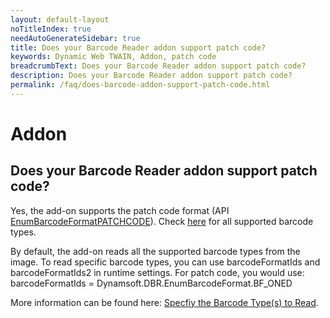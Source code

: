 ```yaml
---
layout: default-layout
noTitleIndex: true
needAutoGenerateSidebar: true
title: Does your Barcode Reader addon support patch code?
keywords: Dynamic Web TWAIN, Addon, patch code
breadcrumbText: Does your Barcode Reader addon support patch code?
description: Does your Barcode Reader addon support patch code?
permalink: /faq/does-barcode-addon-support-patch-code.html
---
```


# Addon

## Does your Barcode Reader addon support patch code?

Yes, the add-on supports the patch code format (API <a href="https://www.dynamsoft.com/barcode-reader/parameters/enum/format-enums.html" target="_blank">EnumBarcodeFormatPATCHCODE</a>).
Check <a href="https://www.dynamsoft.com/barcode-reader/features/#Supported-Barcode-Types" target="_blank">here</a> for all supported barcode types.

By default, the add-on reads all the supported barcode types from the image. To read specific barcode types, you can use barcodeFormatIds and barcodeFormatIds2 in runtime settings. For patch code, you would use:
barcodeFormatIds = Dynamsoft.DBR.EnumBarcodeFormat.BF_ONED

More information can be found here: <a href="{{site.indepth}}features/barcode.html#specify-the-barcode-types-to-read" target="_blank">Specfiy the Barcode Type(s) to Read</a>.
